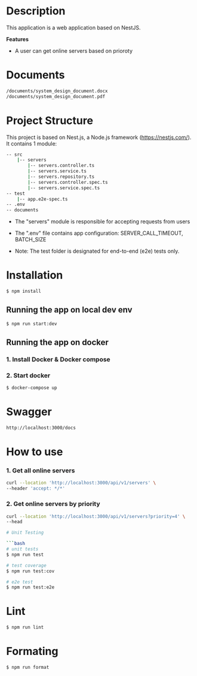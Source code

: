 # Description

This application is a web application based on NestJS.

**Features**
- A user can get online servers based on prioroty

# Documents

```bash
/documents/system_design_document.docx
/documents/system_design_document.pdf
```

# Project Structure

This project is based on Nest.js, a Node.js framework (https://nestjs.com/).
It contains 1 module:

```bash
-- src
    |-- servers
        |-- servers.controller.ts
        |-- servers.service.ts
        |-- servers.repository.ts
        |-- servers.controller.spec.ts
        |-- servers.service.spec.ts    
-- test
    |-- app.e2e-spec.ts
-- .env
-- documents
```

- The "servers" module is responsible for accepting requests from users
- The ".env" file contains app configuration: SERVER_CALL_TIMEOUT, BATCH_SIZE

- Note: The test folder is designated for end-to-end (e2e) tests only.

# Installation

```bash
$ npm install
```
## Running the app on local dev env
```bash
$ npm run start:dev
```

## Running the app on docker

### 1. Install Docker & Docker compose

### 2. Start docker

```bash
$ docker-compose up
```

# Swagger

```bash
http://localhost:3000/docs
```

# How to use

### 1. Get all online servers
```bash
curl --location 'http://localhost:3000/api/v1/servers' \
--header 'accept: */*'
```

### 2. Get online servers by priority

```bash
curl --location 'http://localhost:3000/api/v1/servers?priority=4' \
--head

# Unit Testing

```bash
# unit tests
$ npm run test

# test coverage
$ npm run test:cov

# e2e test
$ npm run test:e2e

```

# Lint

```bash
$ npm run lint
```

# Formating

```bash
$ npm run format
```